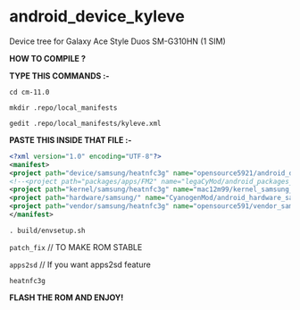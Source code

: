 android_device_kyleve
======================

Device tree for Galaxy Ace Style Duos SM-G310HN (1 SIM)

<b>HOW TO COMPILE ?</b>

<b>TYPE THIS COMMANDS :- </b>

`cd cm-11.0`

`mkdir .repo/local_manifests`

`gedit .repo/local_manifests/kyleve.xml `

<b>PASTE THIS INSIDE THAT FILE :- </b>


```xml
<?xml version="1.0" encoding="UTF-8"?>
<manifest>
<project path="device/samsung/heatnfc3g" name="opensource5921/android_device_heatnfc3g" revision="cm-11.0" />
<!--<project path="packages/apps/FM2" name="legaCyMod/android_packages_apps_FM2" revision="cm-11.0" />-->
<project path="kernel/samsung/heatnfc3g" name="mac12m99/kernel_samsung_heatnfc3g" revision="master" />
<project path="hardware/samsung/" name="CyanogenMod/android_hardware_samsung" revision="cm-11.0" />
<project path="vendor/samsung/heatnfc3g" name="opensource591/vendor_samsung_heatnfc3g" revision="master" />
</manifest>
```

`. build/envsetup.sh `

`patch_fix`  // TO MAKE ROM STABLE

`apps2sd` // If you want apps2sd feature

`heatnfc3g `

<b>FLASH THE ROM AND ENJOY!</b>
